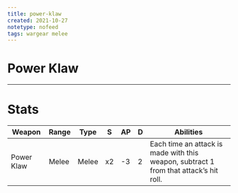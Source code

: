 ```yaml
---
title: power-klaw
created: 2021-10-27
notetype: nofeed
tags: wargear melee
---
```


# Power Klaw

---

# Stats

| Weapon     | Range | Type  | S   | AP  | D   | Abilities                                                                             |
| ---------- | ----- | ----- | --- | --- | --- | ------------------------------------------------------------------------------------- |
| Power Klaw | Melee | Melee | x2  | -3  | 2   | Each time an attack is made with this weapon, subtract 1 from that attack’s hit roll. | 